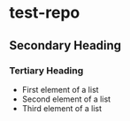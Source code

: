 # test-repo
## Secondary Heading
### Tertiary Heading

* First element of a list
* Second element of a list
* Third element of a list

